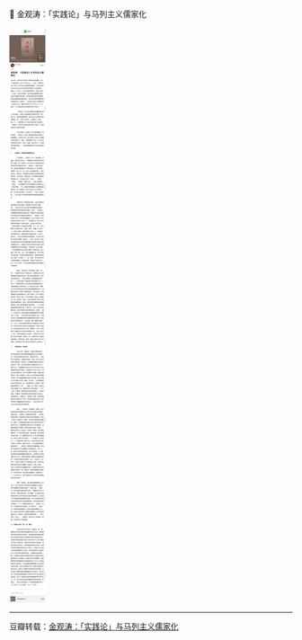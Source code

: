 📖 金观涛：「实践论」与马列主义儒家化

![img.png](../../../assets/img/c/C_110.JPG)

---

豆瓣转载：[金观涛：「实践论」与马列主义儒家化](https://book.douban.com/review/12073568/?dt_dapp=1)
